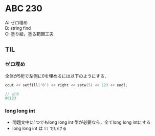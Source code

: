 # ABC 230

A: ゼロ埋め  
B: string find  
C: 塗り絵，塗る範囲工夫

## TIL
### ゼロ埋め
全体が5桁で左側に0を埋めるには以下のようにする．
```c++
cout << setfill('0') << right << setw(5) << 123 << endl;

// 出力
00123
```

### long long int
- 問題文中に1つでもlong long int 型が必要なら，全てlong long intにする
- long long int は `ll` でいける
